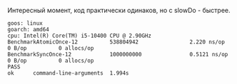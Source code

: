 Интересный момент, код практически одинаков, но c slowDo - быстрее.

```
goos: linux
goarch: amd64
cpu: Intel(R) Core(TM) i5-10400 CPU @ 2.90GHz
BenchmarkAtomicOnce-12          538804942                2.220 ns/op           0 B/op          0 allocs/op
BenchmarkSyncOnce-12            1000000000               0.5121 ns/op          0 B/op          0 allocs/op
PASS
ok      command-line-arguments  1.994s
```